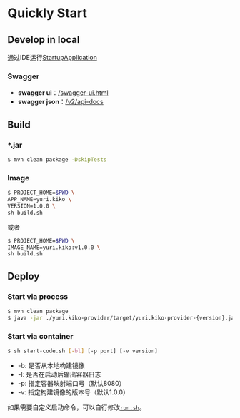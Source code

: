 # Quickly Start

## Develop in local

通过IDE运行[StartupApplication](/yuri.kiko-provider/src/main/java/kiko/yuri/StartupApplication.java)

### Swagger

- **swagger ui**：[/swagger-ui.html](http://127.0.0.1:8080/swagger-ui.html)
- **swagger json**：[/v2/api-docs](http://127.0.0.1:8080/v2/api-docs)

## Build

### *.jar

```bash
$ mvn clean package -DskipTests
```

### Image

```bash
$ PROJECT_HOME=$PWD \
APP_NAME=yuri.kiko \
VERSION=1.0.0 \
sh build.sh
```

或者

```bash
$ PROJECT_HOME=$PWD \
IMAGE_NAME=yuri.kiko:v1.0.0 \
sh build.sh
```

## Deploy

### Start via process

```bash
$ mvn clean package
$ java -jar ./yuri.kiko-provider/target/yuri.kiko-provider-{version}.jar
```

### Start via container

```bash
$ sh start-code.sh [-bl] [-p port] [-v version]
```

- -b: 是否从本地构建镜像
- -l: 是否在启动后输出容器日志
- -p: 指定容器映射端口号（默认8080）
- -v: 指定构建镜像的版本号（默认1.0.0）

如果需要自定义启动命令，可以自行修改[`run.sh`](/run.sh)。
